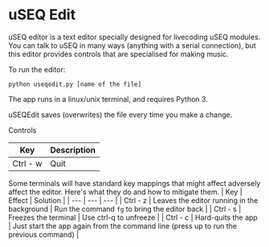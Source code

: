 # uSEQ Edit

uSEQ editor is a text editor specially designed for livecoding uSEQ modules.  You can talk to uSEQ in many ways (anything with a serial connection), but this editor provides controls that are specialised for making music.

To run the editor:

```
python useqedit.py [name of the file]
```

The app runs in a linux/unix terminal, and requires Python 3.

uSEQEdit saves (overwrites) the file every time you make a change.

Controls

| Key | Description |
| --- | --- |
| Ctrl - w | Quit |



Some terminals will have standard key mappings that might affect adversely affect the editor. Here's what they do and how to mitigate them.
| Key | Effect | Solution |
| --- | --- | --- |
| Ctrl - z | Leaves the editor running in the background | Run the command `fg` to bring the editor back |
| Ctrl - s | Freezes the terminal | Use ctrl-q to unfreeze |
| Ctrl - c | Hard-quits the app | Just start the app again from the command line (press up to run the previous command) |